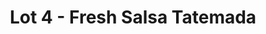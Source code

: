 ---
title: "Lot 4 - Fresh Salsa Tatemada"
url: /honeymoon-bay/lot-4-fresh-salsa-tatemada/
shop: convenience
---